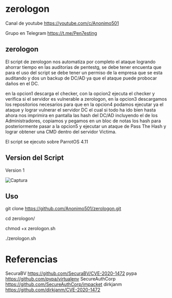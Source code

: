 # zerologon

Canal de youtube  https://youtube.com/c/Anonimo501

Grupo en Telegram https://t.me/Pen7esting

## zerologon

El script de zerologon nos automatiza por completo el ataque logrando ahorrar tiempo en las auditorias de pentestg, se debe tener encuenta que para el uso del script se debe tener un permiso de la empresa que se esta auditando y dos un backup de DC/AD ya que el ataque puede probocar daños en el DC.

en la opcion1 descarga el checker, con la opcion2 ejecuta el checker y verifica si el servidor es vulnerable a zerologon, en la opcion3 descargamos
los repositorios necesarios para que en la opcion4 podamos ejecutar ya el ataque y lograr vulnerar el servidor DC el cual si todo ha ido bien hasta ahora nos imprimira 
en pantalla las hash del DC/AD incluyendo el de los Administradores, copiamos y pegamos en un bloc de notas los hash para posteriormente pasar a la opcion5 y ejecutar un 
ataque de Pass The Hash y lograr obtener una CMD dentro del servidor Victima.

El script se ejecuto sobre ParrotOS 4.11

## Version del Script
Version 1

![Captura](https://user-images.githubusercontent.com/67207446/119861302-d7f25e80-bedc-11eb-8d1c-58185ab7f283.PNG)

## Uso

git clone https://github.com/Anonimo501/zerologon.git

cd zerologon/

chmod +x zerologon.sh

./zerologon.sh


# Referencias

SecuraBV        https://github.com/SecuraBV/CVE-2020-1472
pypa            https://github.com/pypa/virtualenv
SecureAuthCorp  https://github.com/SecureAuthCorp/impacket
dirkjanm        https://github.com/dirkjanm/CVE-2020-1472
